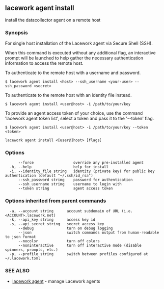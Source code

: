## lacework agent install

install the datacollector agent on a remote host

### Synopsis

For single host installation of the Lacework agent via Secure Shell (SSH).

When this command is executed without any additional flag, an interactive prompt will be
launched to help gather the necessary authentication information to access the remote host.

To authenticate to the remote host with a username and password.

    $ lacework agent install <host> --ssh_username <your-user> --ssh_password <secret>

To authenticate to the remote host with an identity file instead.

    $ lacework agent install <user@host> -i /path/to/your/key

To provide an agent access token of your choice, use the command 'lacework agent token list',
select a token and pass it to the '--token' flag.

    $ lacework agent install <user@host> -i /path/to/your/key --token <token>
    

```
lacework agent install <[user@]host> [flags]
```

### Options

```
      --force                  override any pre-installed agent
  -h, --help                   help for install
  -i, --identity_file string   identity (private key) for public key authentication (default "~/.ssh/id_rsa")
      --ssh_password string    password for authentication
      --ssh_username string    username to login with
      --token string           agent access token
```

### Options inherited from parent commands

```
  -a, --account string      account subdomain of URL (i.e. <ACCOUNT>.lacework.net)
  -k, --api_key string      access key id
  -s, --api_secret string   secret access key
      --debug               turn on debug logging
      --json                switch commands output from human-readable to json format
      --nocolor             turn off colors
      --noninteractive      turn off interactive mode (disable spinners, prompts, etc.)
  -p, --profile string      switch between profiles configured at ~/.lacework.toml
```

### SEE ALSO

* [lacework agent](lacework_agent.md)	 - manage Lacework agents

